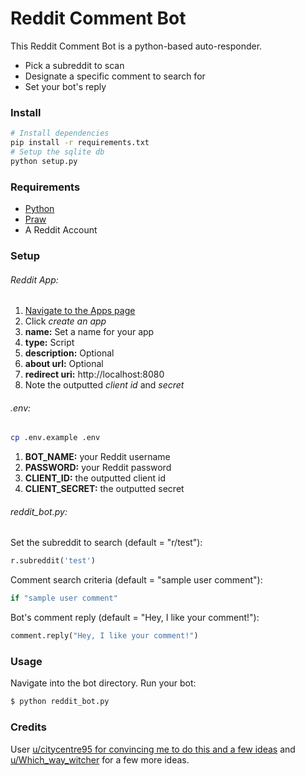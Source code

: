 # Reddit Comment Bot
This Reddit Comment Bot is a python-based auto-responder.
  - Pick a subreddit to scan
  - Designate a specific comment to search for
  - Set your bot's reply

### Install

```bash
# Install dependencies
pip install -r requirements.txt
# Setup the sqlite db
python setup.py
```

### Requirements
  - [Python](https://www.python.org/downloads/)
  - [Praw](https://praw.readthedocs.io/en/latest/getting_started/installation.html)
  - A Reddit Account

### Setup
###### Reddit App:
1. [Navigate to the Apps page ](https://www.reddit.com/prefs/apps/)
2. Click *create an app*
3. **name:** Set a name for your app
4. **type:** Script
5. **description:** Optional
6. **about url:** Optional
7. **redirect uri:** http://localhost:8080
8. Note the outputted *client id* and *secret*

###### .env:
```bash
cp .env.example .env
```
1. **BOT_NAME:** your Reddit username
2. **PASSWORD:** your Reddit password
3. **CLIENT_ID:** the outputted client id
4. **CLIENT_SECRET:** the outputted secret

###### reddit_bot.py:

Set the subreddit to search (default = "r/test"):
```python
r.subreddit('test')
```
Comment search criteria (default = "sample user comment"):
```python
if "sample user comment"
```
Bot's comment reply (default = "Hey, I like your comment!"):
```python
comment.reply("Hey, I like your comment!")
```

### Usage

Navigate into the bot directory.
Run your bot:
```sh
$ python reddit_bot.py
```

### Credits

User [u/citycentre95 for convincing me to do this and a few ideas](https://www.reddit.com/r/EnoughMuskSpam/comments/10fivfd/comment/j4zebju/?utm_source=reddit&utm_medium=web2x&context=3) and [u/Which_way_witcher](https://www.reddit.com/r/EnoughMuskSpam/comments/10muplo/a_leaked_internal_message_appears_to_show_elon/j66cjrf/?context=3) for a few more ideas.
